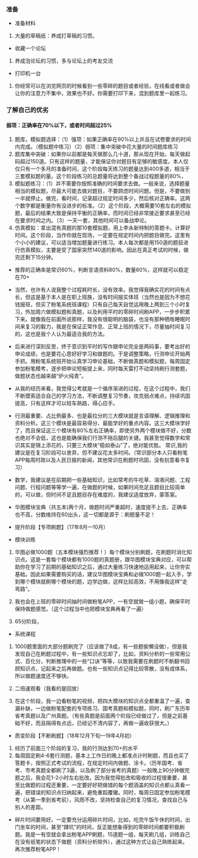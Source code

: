 ### 准备
- 准备材料
1. 大量的草稿纸：养成打草稿的习惯。

- 收藏一个论坛
1. 养成泡论坛的习惯，多与论坛上的考友交流

- 打印机一台
1. 你经常可以在浏览网页的时候看到一些零碎的题目或者经验，在线看或者做会让你的注意力不集中，效果也不好。你需要打印下来，混到题库里一起练习。


### 了解自己的优劣


#### 弱项：正确率在70%以下，或者时间超过25%

1. 题库，模拟题选择：（1）强项：如果正确率在90%以上并且在试卷要求的时间内完成。（模拟题中练习）（2）弱项：集中突破中花大量的时间题库练习
2. 题库集中突破：如果你以前都是每天做那么几十道，那从现在开始，每天做起码超过150道。只有这样的题量，才能保证你对题目有足够的敏感度。本人仅仅只有一个多月的准备时间，这个阶段每天练习的题量达到400多道，相当于三套模拟题的量。这个阶段练习的总题量将达到整个备战过程题量的80%，
3. 模拟题练习：（1）并不需要你按照准确的时间要求去做。一般来说，选择题量相当的模拟题，尽最大可能去做对题目，不要顾虑时间问题。但是，不要做到一半就停止。做完，看时间，记录超过规定时间多少，然后核对正确率。这两个数字都是衡量你有没进步的标准。（2）这个阶段，大概需要10套左右的模拟题，最后的结果大致是保持平衡的正确率，而时间已经非常接近要求甚至已经在要求时间之内。（3）一天一套，其他时间可以备战申论。
4. 仿真模拟：拿出混有真题的那10套模拟题，用上李永新特制的答题卡。计算好时间。这个阶段，当作你就在现场，一定要在规定时间内把题目做完。这里有个小小的建议，可以适当增加题量进行练习。本人每次都是用150道的题目进行仿真模拟，主要是受了国家突然140道的影响。因此在真正考试的时候，做完还剩下15分钟。


- 推荐的正确率是常识60%，判断言语资料80%，数量60%，这样就可以稳定在70+
- 当然，也许有人说我整个过程耗时长，没有效率。我觉得我确实花的时间有点长，但这是基于本人是在职上班族，没有时间报实体班（当然也是因为不想花钱报班，但买了粉笔系统班课程）只有自己每天自觉运用晚上两到三个小时复习，外加周六做模拟题和真题，以及利用平时的零碎时间刷APP，一步步积累下来。就像我在前面所说那样，我没有很聪明的脑袋，也没有那种牺牲睡眠时间来复习的毅力，我是在保证正常作息、正常上班的情况下，尽量抽时间复习的，这也是我个人认为最适合我的方法。

- 后来进行深刻反思，终于意识到平时的写作跟申论完全是两码事，要考出好的申论成绩，也是要花心思好好学习和做题的。于是调整策略，行测申论开始两手抓。用粉笔系统班开始认真学习申论基础，不断做真题和模拟题，每周固定参加粉笔模考，逐步把申论短板提上来，同时每天雷打不动坚持刷行测套题，做题状态也越来越“炉火纯青”。

- 从我的经历来看，我觉得公考就是一个循序渐进的过程，在这个过程中，我们不断摸索适合自己的学习方法，不断调整复习节奏，攻克弱点难点，持续巩固提高，只有这样才可以轻车熟路，得心应手。
- 行测最重要、占比例最多、也是最拉分的三大模块就是言语理解、逻辑推理和资料分析。这三个模块是最容易得分、最能学好的重点内容。这三大模块学好了，而且保证这三个模块有80%左右正确率，即使另外两个模块做不好，分数也绝对不会低，这也是能确保我们行测不拖后腿的关键。我甚至觉得数学和常识其实是锦上添花的，只要三大模块“稳如泰山”了，绝对能优胜。
常识,我的建议是在复习阶段可以舍弃，但不建议花太多时间。（常识部分本人只看粉笔APP每周时政以及人民日报的新闻，其他常识在刷题时巩固，没有刻意看书复习）

- 数学，我建议是在前期把一些基础知识，比如常考的牛吃草、溶液问题、工程问题、行程问题等等学一遍，在做题的时候，如果时间充足且题目比较简单的，可以做，但时间不足且题目存在难度的，我建议适度放弃，蒙答案。
- 华图模块宝典（共五本)两个月，做题时间严重超时，速度提不上去，正确率也不高，分数维持在60出头，这一切都是源于：刷题量不足！
- 提升阶段【专项刷题】（17年8月—10月）
- 模块训练
1. 华图必做1000题（五本模块强烈推荐！）每个模块分别刷题，在刷题时消化知识点。这是一套每个模块都有1000题的真题册，跟华图模块宝典对应，可以帮助你在学习了前期的基础知识之后，通过大量练习快速地运用起来，让你夯实基础。因此如果需要购买的话，建议华图模块宝典和必做1000题一起入手，学到哪个模块就刷哪个模块的题，边学边做，这样比较高效，不用像我这样“走弯路”。

2. 我也会在上班的零碎时间抽时间做粉笔APP，一有空就做一组小题，确保平时保持做题感觉。（这个过程当中也把模块宝典再看了一遍）
3. 65分阶段，
- 系统课程
1. 1000题里面的大部分题刷完了（应该做了8成，有一些题偷懒没做），但是我发现自己在刷题过程中，有一些知识点忘却了，比如，资料分析的一些常用公式、百化分，判断推理中的一些“口诀”等等，以致我需要在刷题时不断翻书回顾知识点，记起来之后再做题。也有一些知识点记得比较零散，没有成体系，所以做题速度还不够快。

2. 二倍速观看（我看的是回放）
3. 在这个阶段，我一边看粉笔的视频，把四大模块的知识点全都重温了一遍，查漏补缺，一边做粉笔配套的专项练习、国考真题和模拟题，同时，刷广东历年省考真题以及广州真题。（有些真题是前面两个阶段已经做过了，但是之前基础不好，而且隔得有点远，已经记不清内容了，再做一遍收获很大。）

- 质变阶段【不断刷题】（18年12月下旬—19年4月初）
1. 经历了前面三个阶段的复习，我的行测达到70+的水平
2. 每周固定刷4-6套行测题，基本上工作日的晚上都准点计时刷题，而且也买了答题卡，按照正式考试的流程，在规定时间内做题、涂卡。（历年国考、省考、市考真题全都刷了3遍，以及刷了部分省考的真题）一般晚上90分钟做完题之后，我会花1-2小时左右批改。因为我觉得批改和吸收的过程很重要，甚至比做题的过程还重要，一定要好好把做错的每个题涵盖的知识点都认真看一遍，把错误的知识点归纳起来，避免重蹈覆辙。同时，每周日固定参加粉笔模考（从第一季到省考前），风雨不改，坚持检查自己的复习情况，查找自己与别人的差距。

- 碎片时间要用好。一定要充分运用碎片时间，比如，吃完午饭午休的时间，出门坐车的时间，甚至“蹲坑”的时间，反正能想象得到的零碎时间都要积极刷题。我是一有空就会拿出粉笔APP刷题，15道题一组，每天刷几组，训练自己在没有纸笔的状态下做题（资料分析除外），通过这种方式让自己熟练起来。再次推荐粉笔APP！

